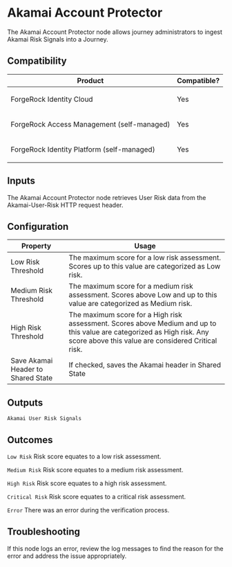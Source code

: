 # Akamai Account Protector

The Akamai Account Protector node allows journey administrators to ingest Akamai Risk Signals into a Journey.

## Compatibility

<table>
  <colgroup>
    <col>
    <col>
  </colgroup>
  <thead>
  <tr>
    <th>Product</th>
    <th>Compatible?</th>
  </tr>
  </thead>
  <tbody>
  <tr>
    <td><p>ForgeRock Identity Cloud</p></td>
    <td><p><span>Yes</span></p></td>
  </tr>
  <tr>
    <td><p>ForgeRock Access Management (self-managed)</p></td>
    <td><p><span>Yes</span></p></td>
  </tr>
  <tr>
    <td><p>ForgeRock Identity Platform (self-managed)</p></td>
    <td><p><span>Yes</span></p></td>
  </tr>
  </tbody>
</table>

## Inputs

The Akamai Account Protector node retrieves User Risk data from the Akamai-User-Risk HTTP request header.

## Configuration

<table>
  <thead>
  <th>Property</th>
  <th>Usage</th>
  </thead>

  <tr>
    <td>Low Risk Threshold</td>
      <td>The maximum score for a low risk assessment. Scores up to this value are categorized as Low risk.
      </td>
  </tr>

  <tr>
    <td>Medium Risk Threshold</td>
    <td>The maximum score for a medium risk assessment. Scores above Low and up to this value are categorized as Medium risk.
    </td>
  </tr>

  <tr>
    <td>High Risk Threshold</td>
    <td>The maximum score for a High risk assessment. Scores above Medium and up to this value are categorized as High risk. Any score above this value are considered Critical risk.
    </td>
  </tr>

  <tr>
    <td>Save Akamai Header to Shared State</td>
    <td>If checked, saves the Akamai header in Shared State
    </td>
  </tr>
</table>

## Outputs

`Akamai User Risk Signals`

## Outcomes

`Low Risk` Risk score equates to a low risk assessment.

`Medium Risk` Risk score equates to a medium risk assessment.

`High Risk` Risk score equates to a high risk assessment.

`Critical Risk` Risk score equates to a critical risk assessment.

`Error` There was an error during the verification process.

## Troubleshooting

If this node logs an error, review the log messages to find the reason for the error and address the issue appropriately.
